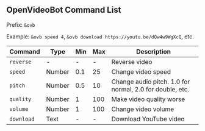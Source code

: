 ## OpenVideoBot Command List

Prefix: `&ovb`

Example: `&ovb speed 4`, `&ovb download https://youtu.be/dQw4w9WgXcQ`, etc.

| Command         | Type   | Min  | Max          | Description                                                                                         |
|-----------------|--------|------|--------------|-----------------------------------------------------------------------------------------------------|
| `reverse`        | - | -   | -          | Reverse video                                                       |
| `speed`        | Number | 0.1   | 25          | Change video speed                                                     |
| `pitch`        | Number | 0.5   | 10          | Change audio pitch. 1.0 for normal, 2.0 for double, etc.                                                  |
| `quality`        | Number | 1  | 100       | Make video quality worse                                                 |
| `volume`        | Number | 1   | 100         | Change video volume                                                    |
| `download`        | Text | -   | -        | Download YouTube video                                               |
